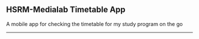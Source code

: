 ## **HSRM-Medialab Timetable App**
A mobile app for checking the timetable for my study program on the go
___
